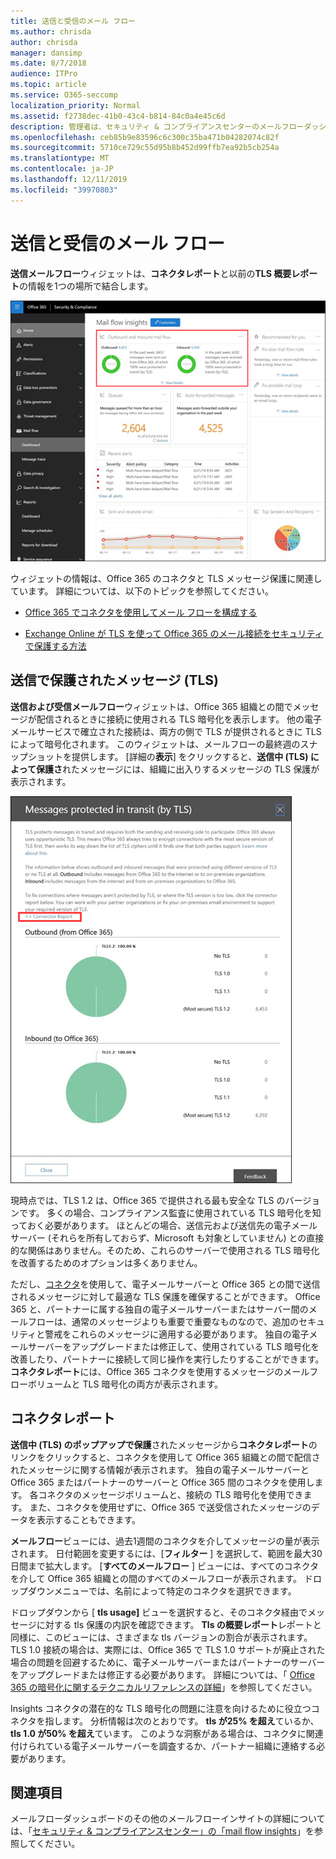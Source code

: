 ```yaml
---
title: 送信と受信のメール フロー
ms.author: chrisda
author: chrisda
manager: dansimp
ms.date: 8/7/2018
audience: ITPro
ms.topic: article
ms.service: O365-seccomp
localization_priority: Normal
ms.assetid: f2738dec-41b0-43c4-b814-84c0a4e45c6d
description: 管理者は、セキュリティ & コンプライアンスセンターのメールフローダッシュボードの送信および受信メールフローウィジェットについて学習できます。
ms.openlocfilehash: ceb85b9e83596c6c300c35ba471b04282074c82f
ms.sourcegitcommit: 5710ce729c55d95b8b452d99ffb7ea92b5cb254a
ms.translationtype: MT
ms.contentlocale: ja-JP
ms.lasthandoff: 12/11/2019
ms.locfileid: "39970803"
---
```

# <a name="outbound-and-inbound-mail-flow"></a>送信と受信のメール フロー

**送信メールフロー**ウィジェットは、**コネクタレポート**と以前の**TLS 概要レポート**の情報を1つの場所で結合します。

![セキュリティ & コンプライアンスセンターのメールフローダッシュボードの [送信および受信メールフロー] レポート](../media/2c591d1c-bad6-4b72-890e-f8fdfd4f447a.png)

ウィジェットの情報は、Office 365 のコネクタと TLS メッセージ保護に関連しています。 詳細については、以下のトピックを参照してください。

- [Office 365 でコネクタを使用してメール フローを構成する](https://docs.microsoft.com/exchange/mail-flow-best-practices/use-connectors-to-configure-mail-flow/use-connectors-to-configure-mail-flow)

- [Exchange Online が TLS を使って Office 365 のメール接続をセキュリティで保護する方法](https://docs.microsoft.com/microsoft-365/compliance/exchange-online-uses-tls-to-secure-email-connections)

## <a name="message-protected-in-transit-by-tls"></a>送信で保護されたメッセージ (TLS)

**送信および受信メールフロー**ウィジェットは、Office 365 組織との間でメッセージが配信されるときに接続に使用される TLS 暗号化を表示します。 他の電子メールサービスで確立された接続は、両方の側で TLS が提供されるときに TLS によって暗号化されます。 このウィジェットは、メールフローの最終週のスナップショットを提供します。 [詳細の**表示**] をクリックすると、**送信中 (TLS) によって保護さ**れたメッセージには、組織に出入りするメッセージの TLS 保護が表示されます。

![セキュリティ & コンプライアンスセンターの送信中 (TLS) によって保護されたメッセージ](../media/825aa74c-413d-4141-8e3c-dfe68ae78eed.png)

現時点では、TLS 1.2 は、Office 365 で提供される最も安全な TLS のバージョンです。 多くの場合、コンプライアンス監査に使用されている TLS 暗号化を知っておく必要があります。 ほとんどの場合、送信元および送信先の電子メールサーバー (それらを所有しておらず、Microsoft も対象としていません) との直接的な関係はありません。そのため、これらのサーバーで使用される TLS 暗号化を改善するためのオプションは多くありません。

ただし、[コネクタ](https://docs.microsoft.com/exchange/mail-flow-best-practices/use-connectors-to-configure-mail-flow/use-connectors-to-configure-mail-flow)を使用して、電子メールサーバーと Office 365 との間で送信されるメッセージに対して最適な TLS 保護を確保することができます。 Office 365 と、パートナーに属する独自の電子メールサーバーまたはサーバー間のメールフローは、通常のメッセージよりも重要で重要なものなので、追加のセキュリティと警戒をこれらのメッセージに適用する必要があります。 独自の電子メールサーバーをアップグレードまたは修正して、使用されている TLS 暗号化を改善したり、パートナーに接続して同じ操作を実行したりすることができます。 **コネクタレポート**には、Office 365 コネクタを使用するメッセージのメールフローボリュームと TLS 暗号化の両方が表示されます。

## <a name="connector-report"></a>コネクタレポート

**送信中 (TLS) のポップアップで保護**されたメッセージから**コネクタレポート**のリンクをクリックすると、コネクタを使用して Office 365 組織との間で配信されたメッセージに関する情報が表示されます。 独自の電子メールサーバーと Office 365 またはパートナーのサーバーと Office 365 間のコネクタを使用します。 各コネクタのメッセージボリュームと、接続の TLS 暗号化を使用できます。 また、コネクタを使用せずに、Office 365 で送受信されたメッセージのデータを表示することもできます。

**メールフロー**ビューには、過去1週間のコネクタを介してメッセージの量が表示されます。 日付範囲を変更するには、[**フィルター** ] を選択して、範囲を最大30日間まで拡大します。 [**すべてのメールフロー** ] ビューには、すべてのコネクタを介して Office 365 組織との間のすべてのメールフローが表示されます。 ドロップダウンメニューでは、名前によって特定のコネクタを選択できます。

ドロップダウンから [ **tls usage]** ビューを選択すると、そのコネクタ経由でメッセージに対する tls 保護の内訳を確認できます。 **Tls の概要レポート**レポートと同様に、このビューには、さまざまな tls バージョンの割合が表示されます。 TLS 1.0 接続の場合は、実際には、Office 365 で TLS 1.0 サポートが廃止された場合の問題を回避するために、電子メールサーバーまたはパートナーのサーバーをアップグレードまたは修正する必要があります。 詳細については、「 [Office 365 の暗号化に関するテクニカルリファレンスの詳細](https://docs.microsoft.com/microsoft-365/compliance/technical-reference-details-about-encryption)」を参照してください。

Insights コネクタの潜在的な TLS 暗号化の問題に注意を向けるために役立つコネクタを指します。 分析情報は次のとおりです。 **tls が25% を超え**ているか、 **tls 1.0 が50% を超え**ています。 このような洞察がある場合は、コネクタに関連付けられている電子メールサーバーを調査するか、パートナー組織に連絡する必要があります。

## <a name="see-also"></a>関連項目

メールフローダッシュボードのその他のメールフローインサイトの詳細については、「[セキュリティ & コンプライアンスセンター」の「mail flow insights](mail-flow-insights-v2.md)」を参照してください。
